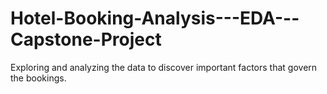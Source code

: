 # Hotel-Booking-Analysis---EDA---Capstone-Project
Exploring and analyzing the data to discover important factors that govern the bookings.
